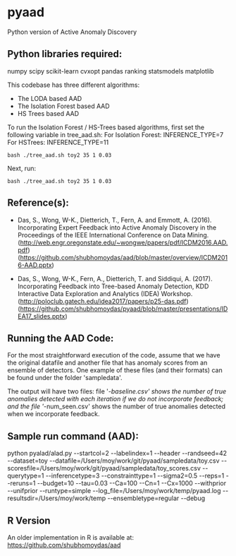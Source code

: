 # pyaad
Python version of Active Anomaly Discovery

Python libraries required:
--------------------------
numpy
scipy
scikit-learn
cvxopt
pandas
ranking
statsmodels
matplotlib


This codebase has three different algorithms:
  - The LODA based AAD
  - The Isolation Forest based AAD
  - HS Trees based AAD

To run the Isolation Forest / HS-Trees based algorithms, first set the
following variable in tree_aad.sh:
    For Isolation Forest:
        INFERENCE_TYPE=7
    For HSTrees:
        INFERENCE_TYPE=11

    bash ./tree_aad.sh toy2 35 1 0.03

Next, run:

    bash ./tree_aad.sh toy2 35 1 0.03


Reference(s):
-------------
  - Das, S., Wong, W-K., Dietterich, T., Fern, A. and Emmott, A. (2016). Incorporating Expert Feedback into Active Anomaly Discovery in the Proceedings of the IEEE International Conference on Data Mining. (http://web.engr.oregonstate.edu/~wongwe/papers/pdf/ICDM2016.AAD.pdf)
  (https://github.com/shubhomoydas/aad/blob/master/overview/ICDM2016-AAD.pptx)

  - Das, S., Wong, W-K., Fern, A., Dietterich, T. and Siddiqui, A. (2017). Incorporating Feedback into Tree-based Anomaly Detection, KDD Interactive Data Exploration and Analytics (IDEA) Workshop.
  (http://poloclub.gatech.edu/idea2017/papers/p25-das.pdf)
  (https://github.com/shubhomoydas/pyaad/blob/master/presentations/IDEA17_slides.pptx)


Running the AAD Code:
---------------------
For the most straightforward execution of the code, assume that we have the original datafile and another file that has anomaly scores from an ensemble of detectors. One example of these files (and their formats) can be found under the folder 'sampledata'.

The output will have two files: file '*-baseline.csv' shows the number of true anomalies detected with each iteration if we do not incorporate feedback; and the file '*-num_seen.csv' shows the number of true anomalies detected when we incorporate feedback.

Sample run command (AAD):
-------------------------
python pyalad/alad.py --startcol=2 --labelindex=1 --header --randseed=42 --dataset=toy --datafile=/Users/moy/work/git/pyaad/sampledata/toy.csv --scoresfile=/Users/moy/work/git/pyaad/sampledata/toy_scores.csv --querytype=1 --inferencetype=3 --constrainttype=1 --sigma2=0.5 --reps=1 --reruns=1 --budget=10 --tau=0.03 --Ca=100 --Cn=1 --Cx=1000 --withprior --unifprior --runtype=simple --log_file=/Users/moy/work/temp/pyaad.log --resultsdir=/Users/moy/work/temp --ensembletype=regular --debug

R Version
--------------------
An older implementation in R is available at: https://github.com/shubhomoydas/aad
